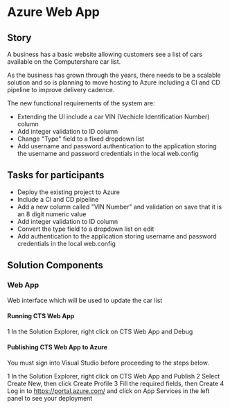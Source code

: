 # Azure Web App

## Story

A business has a basic website allowing customers see a list of cars available on the Computershare car list.

As the business has grown through the years, there needs to be a scalable solution and so is planning to move hosting to Azure including a CI and CD pipeline to improve delivery cadence.

The new functional requirements of the system are:

- Extending the UI include a car VIN (Vechicle Identification Number) column
- Add integer validation to ID column 
- Change "Type" field to a fixed dropdown list 
- Add username and password authentication to the application storing the username and password credentials in the local web.config

## Tasks for participants

- Deploy the existing project to Azure 
- Include a CI and CD pipeline
- Add a new column called "VIN  Number" and validation on save that it is an 8 digit numeric value
- Add integer validation to ID column 
- Convert the type field to a dropdown list on edit
- Add authentication to the application storing username and password credentials in the local web.config

## Solution Components

### Web App

Web interface which will be used to update the car list

#### Running CTS Web App

1 In the Solution Explorer, right click on CTS Web App and Debug

#### Publishing CTS Web App to Azure

You must sign into Visual Studio before proceeding to the steps below.

1 In the Solution Explorer, right click on CTS Web App and Publish
2 Select Create New, then click Create Profile
3 Fill the required fields, then Create
4 Log in to https://portal.azure.com/ and click on App Services in the left panel to see your deployment
